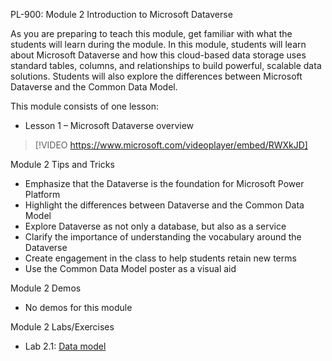 

PL-900: Module 2 Introduction to Microsoft Dataverse

As you are preparing to teach this module, get familiar with what the students will learn during the module. In this module, students will learn about Microsoft Dataverse and how this cloud-based data storage uses standard tables, columns, and relationships to build powerful, scalable data solutions. Students will also explore the differences between Microsoft Dataverse and the Common Data Model.

This module consists of one lesson:

- Lesson 1 – Microsoft Dataverse overview

> [!VIDEO https://www.microsoft.com/videoplayer/embed/RWXkJD]
 
Module 2 Tips and Tricks

- Emphasize that the Dataverse is the foundation for Microsoft Power Platform
- Highlight the differences between Dataverse and the Common Data Model
- Explore Dataverse as not only a database, but also as a service 
- Clarify the importance of understanding the vocabulary around the Dataverse
- Create engagement in the class to help students retain new terms
- Use the Common Data Model poster as a visual aid

Module 2 Demos

- No demos for this module

Module 2 Labs/Exercises

- Lab 2.1: [Data model](https://github.com/MicrosoftLearning/PL-900-Microsoft-Power-Platform-Fundamentals/blob/master/Instructions/Labs/LAB%5BPL-900%5D_M02Lab01_Data_Model.md)
